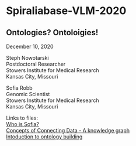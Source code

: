 # Spiraliabase-VLM-2020  

## Ontologies? Ontoloigies!  

December 10, 2020  

Steph Nowotarski  
Postdoctoral Researcher  
Stowers Institute for Medical Research  
Kansas City, Missouri  

Sofia Robb  
Genomic Scientist  
Stowers Institute for Medical Research  
Kansas City, Missouri  


Links to files:  
[Who is Sofia?](introToOntologyBuilding.md)  
[Concepts of Connecting Data - A knowledge graph]()  
[Intoduction to ontology building](sofiarobb-intro.pdf)  



